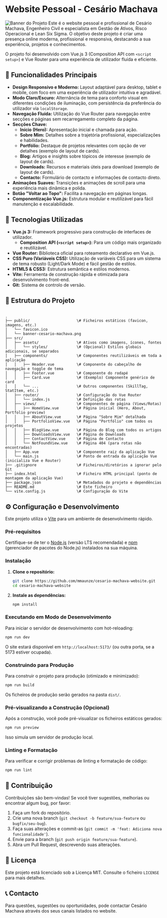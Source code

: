 # Website Pessoal - Cesário Machava

![Banner do Projeto](public/banner-cesario-machava.png) Este é o website pessoal e profissional de Cesário Machava, Engenheiro Civil e especialista em Gestão de Ativos, Risco Operacional e Lean Six Sigma. O objetivo deste projeto é criar uma presença online moderna, profissional e responsiva, destacando a sua experiência, projetos e conhecimentos.

O projeto foi desenvolvido com Vue.js 3 (Composition API com `<script setup>`) e Vue Router para uma experiência de utilizador fluída e eficiente.

## 🌟 Funcionalidades Principais

* **Design Responsivo e Moderno:** Layout adaptável para desktop, tablet e mobile, com foco em uma experiência de utilizador intuitiva e agradável.
* **Modo Claro/Escuro:** Alternância de tema para conforto visual em diferentes condições de iluminação, com persistência da preferência do utilizador via `localStorage`.
* **Navegação Fluída:** Utilização do Vue Router para navegação entre secções e páginas sem recarregamento completo da página.
* **Secções Chave:**
    * **Início (Hero):** Apresentação inicial e chamada para ação.
    * **Sobre Mim:** Detalhes sobre a trajetória profissional, especializações e habilidades.
    * **Portfólio:** Destaque de projetos relevantes com opção de ver detalhes (exemplo de layout de cards).
    * **Blog:** Artigos e insights sobre tópicos de interesse (exemplo de layout de cards).
    * **Downloads:** Recursos e materiais úteis para download (exemplo de layout de cards).
    * **Contacto:** Formulário de contacto e informações de contacto direto.
* **Animações Suaves:** Transições e animações de scroll para uma experiência mais dinâmica e polida.
* **Botão "Voltar ao Topo":** Facilita a navegação em páginas longas.
* **Componentização Vue.js:** Estrutura modular e reutilizável para fácil manutenção e escalabilidade.

## 🚀 Tecnologias Utilizadas

* **Vue.js 3:** Framework progressivo para construção de interfaces de utilizador.
    * **Composition API (`<script setup>`):** Para um código mais organizado e reutilizável.
* **Vue Router:** Biblioteca oficial para roteamento declarativo em Vue.js.
* **CSS Puro (Variáveis CSS):** Utilização de variáveis CSS para um sistema de tema robusto (Light/Dark Mode) e fácil gestão de estilos.
* **HTML5 & CSS3:** Estrutura semântica e estilos modernos.
* **Vite:** Ferramenta de construção rápida e otimizada para desenvolvimento front-end.
* **Git:** Sistema de controlo de versão.

## 📂 Estrutura do Projeto

```

.
├── public/                     \# Ficheiros estáticos (favicon, imagens, etc.)
│   └── favicon.ico
│   └── banner-cesario-machava.png
├── src/
│   ├── assets/                 \# Ativos como imagens, ícones, fontes
│   │   └── styles/             \# (Opcional) Estilos globais adicionais, se separados
│   ├── components/             \# Componentes reutilizáveis em toda a aplicação
│   │   ├── Header.vue          \# Componente do cabeçalho de navegação e toggle de tema
│   │   ├── Footer.vue          \# Componente do rodapé
│   │   ├── Card.vue            \# (Exemplo) Componente genérico de card
│   │   └── ...                 \# Outros componentes (SkillTag, StatItem, etc.)
│   ├── router/                 \# Configuração do Vue Router
│   │   └── index.js            \# Definição das rotas
│   ├── views/                  \# Componentes de página (Views/Rotas)
│   │   ├── HomeView.vue        \# Página inicial (Hero, About, Portfolio preview)
│   │   ├── AboutView.vue       \# Página "Sobre Mim" detalhada
│   │   ├── PortfolioView.vue   \# Página "Portfólio" com todos os projetos
│   │   ├── BlogView.vue        \# Página do Blog com todos os artigos
│   │   ├── DownloadsView.vue   \# Página de Downloads
│   │   ├── ContactView.vue     \# Página de Contacto
│   │   └── NotFoundView.vue    \# Página 404 (para rotas não encontradas)
│   ├── App.vue                 \# Componente raiz da aplicação Vue
│   └── main.js                 \# Ponto de entrada da aplicação Vue (inicializa Vue e Router)
├── .gitignore                  \# Ficheiros/diretórios a ignorar pelo Git
├── index.html                  \# Ficheiro HTML principal (ponto de montagem da aplicação Vue)
├── package.json                \# Metadados do projeto e dependências
├── README.md                   \# Este ficheiro
└── vite.config.js              \# Configuração do Vite

````

## ⚙️ Configuração e Desenvolvimento

Este projeto utiliza o [Vite](https://vitejs.dev/) para um ambiente de desenvolvimento rápido.

### Pré-requisitos

Certifique-se de ter o [Node.js](https://nodejs.org/) (versão LTS recomendada) e [npm](https://www.npmjs.com/) (gerenciador de pacotes do Node.js) instalados na sua máquina.

### Instalação

1.  **Clone o repositório:**

    ```bash
    git clone https://github.com/mmaunze/cesario-machava-website.git
    cd cesario-machava-website
    ```

2.  **Instale as dependências:**

    ```bash
    npm install
    ```

### Executando em Modo de Desenvolvimento

Para iniciar o servidor de desenvolvimento com hot-reloading:

```bash
npm run dev
````

O site estará disponível em `http://localhost:5173/` (ou outra porta, se a 5173 estiver ocupada).

### Construindo para Produção

Para construir o projeto para produção (otimizado e minimizado):

```bash
npm run build
```

Os ficheiros de produção serão gerados na pasta `dist/`.

### Pré-visualizando a Construção (Opcional)

Após a construção, você pode pré-visualizar os ficheiros estáticos gerados:

```bash
npm run preview
```

Isso simula um servidor de produção local.

### Linting e Formatação

Para verificar e corrigir problemas de linting e formatação de código:

```bash
npm run lint
```

## 🤝 Contribuição

Contribuições são bem-vindas\! Se você tiver sugestões, melhorias ou encontrar algum bug, por favor:

1.  Faça um fork do repositório.
2.  Crie uma nova branch (`git checkout -b feature/sua-feature` ou `bugfix/seu-bug`).
3.  Faça suas alterações e commit-as (`git commit -m 'feat: Adiciona nova funcionalidade'`).
4.  Envie para a branch (`git push origin feature/sua-feature`).
5.  Abra um Pull Request, descrevendo suas alterações.

## 📄 Licença

Este projeto está licenciado sob a Licença MIT. Consulte o ficheiro `LICENSE` para mais detalhes.


## 📞 Contacto

Para questões, sugestões ou oportunidades, pode contactar Cesário Machava através dos seus canais listados no website.

